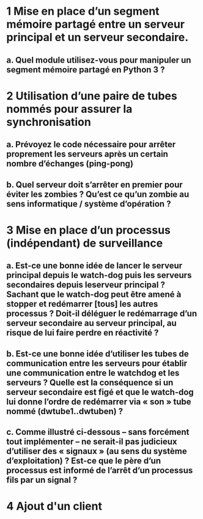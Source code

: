 # 1 Mise en place d’un segment mémoire partagé entre un serveur principal et un serveur secondaire.
## a. Quel module utilisez-vous pour manipuler un segment mémoire partagé en Python 3 ?
# 2 Utilisation d’une paire de tubes nommés pour assurer la synchronisation
## a. Prévoyez le code nécessaire pour arrêter proprement les serveurs après un certain nombre d’échanges (ping-pong)
## b. Quel serveur doit s’arrêter en premier pour éviter les zombies ? Qu’est ce qu’un zombie au sens informatique / système d’opération ?
# 3 Mise en place d’un processus (indépendant) de surveillance
## a. Est-ce une bonne idée de lancer le serveur principal depuis le watch-dog puis les serveurs secondaires depuis leserveur principal ? Sachant que le watch-dog peut être amené à stopper et redémarrer [tous] les autres processus ? Doit-il déléguer le redémarrage d’un serveur secondaire au serveur principal, au risque de lui faire perdre en réactivité ?
## b. Est-ce une bonne idée d’utiliser les tubes de communication entre les serveurs pour établir une communication entre le watchdog et les serveurs ? Quelle est la conséquence si un serveur secondaire est figé et que le watch-dog lui donne l’ordre de redémarrer via « son » tube nommé (dwtube1..dwtuben) ?
## c. Comme illustré ci-dessous – sans forcément tout implémenter    – ne serait-il pas judicieux d’utiliser des « signaux » (au sens du système d’exploitation) ? Est-ce que le père d’un processus est informé de l’arrêt d’un processus fils par un signal ?
# 4 Ajout d'un client